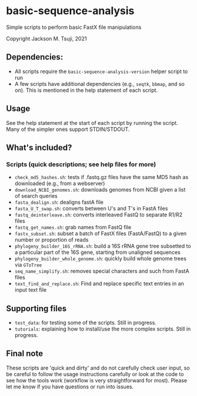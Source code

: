 # basic-sequence-analysis
Simple scripts to perform basic FastX file manipulations

Copyright Jackson M. Tsuji, 2021

## Dependencies:
- All scripts require the `basic-sequence-analysis-version` helper script to run
- A few scripts have additional dependencies (e.g., `seqtk`, `bbmap`, and so on). This is mentioned in the help statement of each script.

## Usage
See the help statement at the start of each script by running the script. Many of the simpler ones support STDIN/STDOUT.

## What's included?
### Scripts (quick descriptions; see help files for more)
- `check_md5_hashes.sh`: tests if .fastq.gz files have the same MD5 hash as downloaded (e.g., from a webserver)
- `download_NCBI_genomes.sh`: downloads genomes from NCBI given a list of search queries
- `fasta_dealign.sh`: dealigns fastA file
- `fasta_U_T_swap.sh`: converts between U's and T's in FastA files
- `fastq_deinterleave.sh`: converts interleaved FastQ to separate R1/R2 files
- `fastq_get_names.sh`: grab names from FastQ file
- `fastx_subset.sh`: subset a batch of FastX files (FastA/FastQ) to a given number or proportion of reads
- `phylogeny_builder_16S_rRNA.sh`: build a 16S rRNA gene tree subsetted to a particular part of the 16S gene, starting from unaligned sequences
- `phylogeny_builder_whole_genome.sh`: quickly build whole genome trees via `GToTree`
- `seq_name_simplify.sh`: removes special characters and such from FastA files
- `text_find_and_replace.sh`: Find and replace specific text entries in an input text file

## Supporting files
- `test_data`: for testing some of the scripts. Still in progress.
- `tutorials`: explaining how to install/use the more complex scripts. Still in progress.

## Final note
These scripts are 'quick and dirty' and do not carefully check user input, so be careful to follow the usage instructions carefully or look at the code to see how the tools work (workflow is very straightforward for most). Please let me know if you have questions or run into issues.
